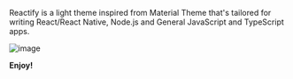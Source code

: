 Reactify is a light theme inspired from Material Theme that's tailored for writing React/React Native, Node.js and General JavaScript and TypeScript apps.


![image](https://user-images.githubusercontent.com/11357552/188095722-ac527cc0-c405-40a7-a30c-04ff065a545a.png)

**Enjoy!**
